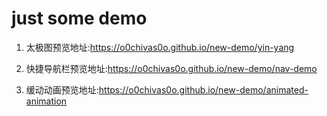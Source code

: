 # just some demo


1. 太极图预览地址:https://o0chivas0o.github.io/new-demo/yin-yang

2. 快捷导航栏预览地址:https://o0chivas0o.github.io/new-demo/nav-demo

3. 缓动动画预览地址:https://o0chivas0o.github.io/new-demo/animated-animation
